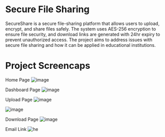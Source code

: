# Secure File Sharing
SecureShare is a secure file-sharing platform that allows users to upload, encrypt, and share files safely. The system uses AES-256 encryption to ensure file security, and download links are generated with 24hr expiry to prevent unauthorized access. The project aims to address issues with secure file sharing and how it can be applied in educational institutions.


# Project Screencaps
Home Page
![image](https://github.com/user-attachments/assets/91a0b25d-913e-4bcd-9c2d-0e417a8598fd)

Dashboard Page
![image](https://github.com/user-attachments/assets/64050883-1d96-4119-a2c0-1bfa9c8e7455)

Upload Page
![image](https://github.com/user-attachments/assets/76be22f6-cc90-4b15-b2e7-a40c01ea1a77)

![image](https://github.com/user-attachments/assets/cdf2cf27-ecdc-4a6d-bfef-c35f3c6a5ecb)

Download Page
![image](https://github.com/user-attachments/assets/41d32c34-ab32-4955-b886-5693078f7486)

Email Link
![he](https://github.com/user-attachments/assets/9c8a210f-8852-4d36-a316-40dde3741af8)



